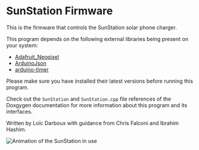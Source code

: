 # SunStation Firmware

This is the firmware that controls the SunStation solar phone charger.

This program depends on the following external libraries being present on your system:
 - <a href="https://github.com/adafruit/Adafruit_NeoPixel"> Adafruit_Neopixel </a>
 - <a href="https://github.com/bblanchon/ArduinoJson"> ArduinoJson </a>
 - <a href="https://github.com/contrem/arduino-timer"> arduino-timer </a>
 
Please make sure you have installed their latest versions before running this program.

Check out the ```SunStation``` and ```SunStation.cpp``` file references of the Doxgygen documentation for more information about this program and its interfaces.

Written by Loïc Darboux with guidance from Chris Falconi and Ibrahim Hashim.
 
![Animation of the SunStation in use](https://github.com/loicdrbx/SunStationFirmware/blob/master/docs/animation.gif)

